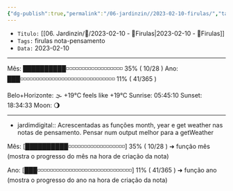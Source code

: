 ```yaml
---
{"dg-publish":true,"permalink":"/06-jardinzin//2023-02-10-firulas/","tags":["🧠️/💭️/🍀/"],"created":"2023-05-15 21:38","updated":"2023-05-15 21:39"}
---
```



- `Titulo:` [[06. Jardinzin/💭️/2023-02-10 - 💭️Firulas\|2023-02-10 - 💭️Firulas]]
- `Tags:` firulas nota-pensamento
- `Data:` 2023-02-10

***
Mês: ██████████◽◽◽◽◽◽◽◽◽◽◽◽◽◽◽◽◽◽ 35% ( 10/28 ) 
Ano: ███◽◽◽◽◽◽◽◽◽◽◽◽◽◽◽◽◽◽◽◽◽◽◽◽◽◽◽◽◽◽ 11% ( 41/365 ) 

Belo+Horizonte: 🌫  +19°C feels like +19°C
Sunrise: 05:45:10
Sunset:  18:34:33
Moon:    🌖
 
---

- jardimdigital:: Acrescentadas as funções month, year e get weather nas notas de pensamento. Pensar num output melhor para a getWeather


Mês: [██████████◽◽◽◽◽◽◽◽◽◽◽◽◽◽◽◽◽◽] 35% ( 10/28 ) ➜ função mês (mostra o progresso do mês na hora de criação da nota)

Ano: [███◽◽◽◽◽◽◽◽◽◽◽◽◽◽◽◽◽◽◽◽◽◽◽◽◽◽◽◽◽◽] 11% ( 41/365 ) ➜ função ano (mostra o progresso do ano na hora de criação da nota)